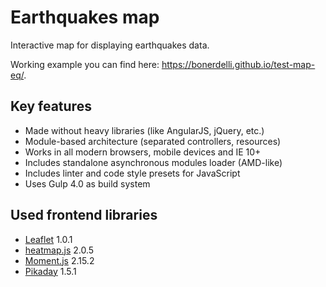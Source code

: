 Earthquakes map
===============

Interactive map for displaying earthquakes data.

Working example you can find here: https://bonerdelli.github.io/test-map-eq/.

Key features
------------

* Made without heavy libraries (like AngularJS, jQuery, etc.)
* Module-based architecture (separated controllers, resources)
* Works in all modern browsers, mobile devices and IE 10+
* Includes standalone asynchronous modules loader (AMD-like)
* Includes linter and code style presets for JavaScript
* Uses Gulp 4.0 as build system

Used frontend libraries
-----------------------

* [Leaflet] 1.0.1
* [heatmap.js] 2.0.5
* [Moment.js] 2.15.2
* [Pikaday] 1.5.1

[Leaflet]: https://github.com/Leaflet/Leaflet
[heatmap.js]: https://github.com/pa7/heatmap.js
[Moment.js]: https://github.com/moment/moment/
[Pikaday]: https://github.com/dbushell/Pikaday

